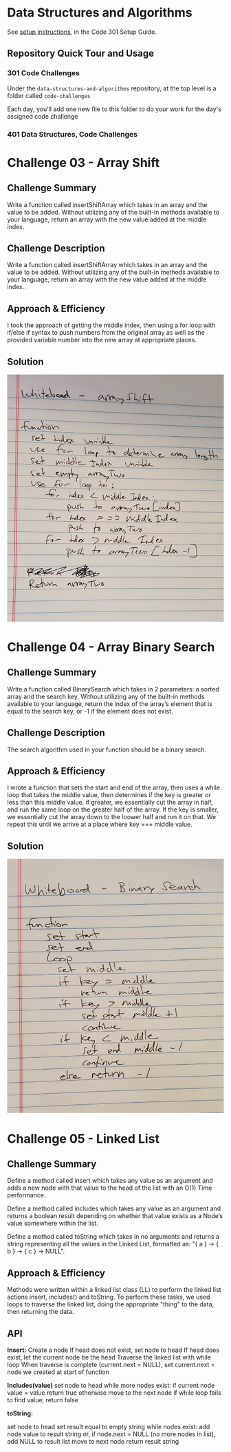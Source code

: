 # Data Structures and Algorithms

See [setup instructions](https://codefellows.github.io/setup-guide/code-301/3-code-challenges), in the Code 301 Setup Guide.

## Repository Quick Tour and Usage

### 301 Code Challenges

Under the `data-structures-and-algorithms` repository, at the top level is a folder called `code-challenges`

Each day, you'll add one new file to this folder to do your work for the day's assigned code challenge

### 401 Data Structures, Code Challenges


# Challenge 03 - Array Shift

## Challenge Summary
Write a function called insertShiftArray which takes in an array and the value to be added. Without utilizing any of the built-in methods available to your language, return an array with the new value added at the middle index.

## Challenge Description
Write a function called insertShiftArray which takes in an array and the value to be added. Without utilizing any of the built-in methods available to your language, return an array with the new value added at the middle index..

## Approach & Efficiency
I took the approach of getting the middle index, then using a for loop with if/else if syntax to push numbers from the original array as well as the provided variable number into the new array at appropriate places.

## Solution
![Whiteboard Image](javascript/code-challenges/arrayShift/assets/array-shift.jpg)


# Challenge 04 - Array Binary Search

## Challenge Summary
Write a function called BinarySearch which takes in 2 parameters: a sorted array and the search key. Without utilizing any of the built-in methods available to your language, return the index of the array’s element that is equal to the search key, or -1 if the element does not exist.

## Challenge Description
The search algorithm used in your function should be a binary search.

## Approach & Efficiency
I wrote a function that sets the start and end of the array, then uses a while loop that takes the middle value, then determines if the key is greater or less than this middle value. if greater, we essentially cut the array in half, and run the same loop on the greater half of the array. If the key is smaller, we essentially cut the array down to the loower half and run it on that. We repeat this until we arrive at a place where key === middle value.

## Solution
![Whiteboard Image](javascript/code-challenges/arrayBinarySearch/assets/array-binary-search.jpg)


# Challenge 05 - Linked List

## Challenge Summary
Define a method called insert which takes any value as an argument and adds a new node with that value to the head of the list with an O(1) Time performance.

Define a method called includes which takes any value as an argument and returns a boolean result depending on whether that value exists as a Node’s value somewhere within the list.

Define a method called toString which takes in no arguments and returns a string representing all the values in the Linked List, formatted as: "{ a } -> { b } -> { c } -> NULL".

## Approach & Efficiency
Methods were written within a linked list class (LL) to perform the linked list actions insert, includes() and toString. To perform these tasks, we used loops to traverse the linked list, doing the appropriate "thing" to the data, then returning the data.

## API

**Insert:**
Create a node
If head does not exist, set node to head
If head does exist, let the current node be the head
Traverse the linked list with while loop
When traverse is complete (current.next = NULL),
  set current.next = node we created at start of function

**Includes(value)**
set node to head
while more nodes exist:
  if current node value = value
    return true
    otherwise move to the next node
if while loop fails to find value; return false

**toString:**

set node to head
set result equal to empty string
while nodes exist:
  add node value to result string
  or, if node.next = NULL (no more nodes in list), add NULL to result list
  move to next node
return result string

  